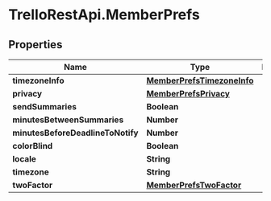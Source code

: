 # TrelloRestApi.MemberPrefs

## Properties

Name | Type | Description | Notes
------------ | ------------- | ------------- | -------------
**timezoneInfo** | [**MemberPrefsTimezoneInfo**](MemberPrefsTimezoneInfo.md) |  | [optional] 
**privacy** | [**MemberPrefsPrivacy**](MemberPrefsPrivacy.md) |  | [optional] 
**sendSummaries** | **Boolean** |  | [optional] 
**minutesBetweenSummaries** | **Number** |  | [optional] 
**minutesBeforeDeadlineToNotify** | **Number** |  | [optional] 
**colorBlind** | **Boolean** |  | [optional] 
**locale** | **String** |  | [optional] 
**timezone** | **String** |  | [optional] 
**twoFactor** | [**MemberPrefsTwoFactor**](MemberPrefsTwoFactor.md) |  | [optional] 


